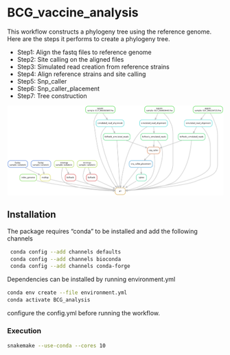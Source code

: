 # BCG_vaccine_analysis
This workflow constructs a phylogeny tree using the reference genome. Here are the steps it performs to create a phylogeny tree.
  - Step1: Align the fastq files to reference genome
  - Step2: Site calling on the aligned files
  - Step3: Simulated read creation from reference strains
  - Step4: Align reference strains and site calling
  - Step5: Snp_caller
  - Step6: Snp_caller_placement
  - Step7: Tree construction

<p align="center">
<img src="workflow.png" width="800px" height="auto">
</p>

## Installation
The package requires “conda” to be installed and add the following channels 
```bash
 conda config --add channels defaults
 conda config --add channels bioconda
 conda config --add channels conda-forge
```

Dependencies can be installed by running environment.yml
```bash
conda env create --file environment.yml
conda activate BCG_analysis
```
configure the config.yml before running the workflow. 
### Execution
```bash
snakemake --use-conda --cores 10
```
